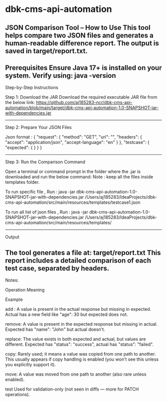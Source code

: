 # dbk-cms-api-automation

JSON Comparison Tool – How to Use
This tool helps compare two JSON files and generates a human-readable difference report. The output is saved in target/report.txt.
---
Prerequisites
Ensure Java 17+ is installed on your system.
Verify using:
java -version
---
Step-by-Step Instructions

Step 1: Download the JAR
Download the required executable JAR file from the below link:
https://github.com/aj185283-ncr/dbk-cms-api-automation/blob/main/target/dbk-cms-api-automation-1.0-SNAPSHOT-jar-with-dependencies.jar

---
Step 2: Prepare Your JSON Files

Json format :
{
"request": {
"method": "GET",
"url": "",
"headers": {
"accept": "application/json",
"accept-language": "en"
}
},
"testcase": {
"expected": {
}
}
}

---
Step 3: Run the Comparison Command

Open a terminal or command prompt in the folder where the .jar is downloaded and run the below command:
Note : keep all the files inside templates folder.

To run specific file , Run :
java -jar dbk-cms-api-automation-1.0-SNAPSHOT-jar-with-dependencies.jar /Users/aj185283/IdeaProjects/dbk-cms-api-automation/src/main/resources/templates/testcase1.json

To run all list of json files , Run :
java -jar dbk-cms-api-automation-1.0-SNAPSHOT-jar-with-dependencies.jar /Users/aj185283/IdeaProjects/dbk-cms-api-automation/src/main/resources/templates/

---
Output

The tool generates a file at:
target/report.txt
This report includes a detailed comparison of each test case, separated by headers.
---
Notes:

Operation Meaning

Example

add :
A value is present in the actual response but missing in expected.
Actual has a new field like "age": 30 but expected does not.

remove:
A value is present in the expected response but missing in actual.
Expected has "name": "John" but actual doesn't.

replace:
The value exists in both expected and actual, but values are different.
Expected has "status": "success", actual has "status": "failed".

copy:
Rarely used; it means a value was copied from one path to another. This usually appears if copy handling is enabled (you won't see this unless you explicitly support it).

move:
A value was moved from one path to another (also rare unless enabled).

test
Used for validation-only (not seen in diffs — more for PATCH operations).

 

